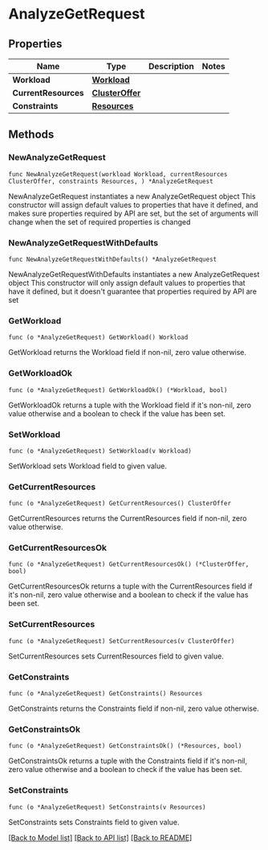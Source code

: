 # AnalyzeGetRequest

## Properties

Name | Type | Description | Notes
------------ | ------------- | ------------- | -------------
**Workload** | [**Workload**](Workload.md) |  | 
**CurrentResources** | [**ClusterOffer**](ClusterOffer.md) |  | 
**Constraints** | [**Resources**](Resources.md) |  | 

## Methods

### NewAnalyzeGetRequest

`func NewAnalyzeGetRequest(workload Workload, currentResources ClusterOffer, constraints Resources, ) *AnalyzeGetRequest`

NewAnalyzeGetRequest instantiates a new AnalyzeGetRequest object
This constructor will assign default values to properties that have it defined,
and makes sure properties required by API are set, but the set of arguments
will change when the set of required properties is changed

### NewAnalyzeGetRequestWithDefaults

`func NewAnalyzeGetRequestWithDefaults() *AnalyzeGetRequest`

NewAnalyzeGetRequestWithDefaults instantiates a new AnalyzeGetRequest object
This constructor will only assign default values to properties that have it defined,
but it doesn't guarantee that properties required by API are set

### GetWorkload

`func (o *AnalyzeGetRequest) GetWorkload() Workload`

GetWorkload returns the Workload field if non-nil, zero value otherwise.

### GetWorkloadOk

`func (o *AnalyzeGetRequest) GetWorkloadOk() (*Workload, bool)`

GetWorkloadOk returns a tuple with the Workload field if it's non-nil, zero value otherwise
and a boolean to check if the value has been set.

### SetWorkload

`func (o *AnalyzeGetRequest) SetWorkload(v Workload)`

SetWorkload sets Workload field to given value.


### GetCurrentResources

`func (o *AnalyzeGetRequest) GetCurrentResources() ClusterOffer`

GetCurrentResources returns the CurrentResources field if non-nil, zero value otherwise.

### GetCurrentResourcesOk

`func (o *AnalyzeGetRequest) GetCurrentResourcesOk() (*ClusterOffer, bool)`

GetCurrentResourcesOk returns a tuple with the CurrentResources field if it's non-nil, zero value otherwise
and a boolean to check if the value has been set.

### SetCurrentResources

`func (o *AnalyzeGetRequest) SetCurrentResources(v ClusterOffer)`

SetCurrentResources sets CurrentResources field to given value.


### GetConstraints

`func (o *AnalyzeGetRequest) GetConstraints() Resources`

GetConstraints returns the Constraints field if non-nil, zero value otherwise.

### GetConstraintsOk

`func (o *AnalyzeGetRequest) GetConstraintsOk() (*Resources, bool)`

GetConstraintsOk returns a tuple with the Constraints field if it's non-nil, zero value otherwise
and a boolean to check if the value has been set.

### SetConstraints

`func (o *AnalyzeGetRequest) SetConstraints(v Resources)`

SetConstraints sets Constraints field to given value.



[[Back to Model list]](../README.md#documentation-for-models) [[Back to API list]](../README.md#documentation-for-api-endpoints) [[Back to README]](../README.md)


